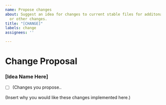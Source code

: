 ```yaml
---
name: Propose changes
about: Suggest an idea for changes to current stable files for additonal features
  or other changes.
title: "[CHANGE]"
labels: change
assignees: ''

---
```


# Change Proposal

### [Idea Name Here]

- [ ] (Changes you propose..

(Insert why you would like these changes implemented here.)
